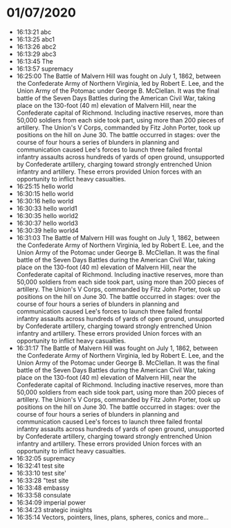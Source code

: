 # 01/07/2020

- 16:13:21 abc
- 16:13:25 abc1
- 16:13:26 abc2
- 16:13:29 abc3
- 16:13:45 The
- 16:13:57 supremacy
- 16:25:00 The Battle of Malvern Hill was fought on July 1, 1862, between the Confederate Army of Northern Virginia, led by Robert E. Lee, and the Union Army of the Potomac under George B. McClellan. It was the final battle of the Seven Days Battles during the American Civil War, taking place on the 130-foot (40 m) elevation of Malvern Hill, near the Confederate capital of Richmond. Including inactive reserves, more than 50,000 soldiers from each side took part, using more than 200 pieces of artillery. The Union's V Corps, commanded by Fitz John Porter, took up positions on the hill on June 30. The battle occurred in stages: over the course of four hours a series of blunders in planning and communication caused Lee's forces to launch three failed frontal infantry assaults across hundreds of yards of open ground, unsupported by Confederate artillery, charging toward strongly entrenched Union infantry and artillery. These errors provided Union forces with an opportunity to inflict heavy casualties.
- 16:25:15 hello world
- 16:30:15 hello world
- 16:30:16 hello world
- 16:30:33 hello world1
- 16:30:35 hello world2
- 16:30:37 hello world3
- 16:30:39 hello world4
- 16:31:03 The Battle of Malvern Hill was fought on July 1, 1862, between the Confederate Army of Northern Virginia, led by Robert E. Lee, and the Union Army of the Potomac under George B. McClellan. It was the final battle of the Seven Days Battles during the American Civil War, taking place on the 130-foot (40 m) elevation of Malvern Hill, near the Confederate capital of Richmond. Including inactive reserves, more than 50,000 soldiers from each side took part, using more than 200 pieces of artillery. The Union's V Corps, commanded by Fitz John Porter, took up positions on the hill on June 30. The battle occurred in stages: over the course of four hours a series of blunders in planning and communication caused Lee's forces to launch three failed frontal infantry assaults across hundreds of yards of open ground, unsupported by Confederate artillery, charging toward strongly entrenched Union infantry and artillery. These errors provided Union forces with an opportunity to inflict heavy casualties.
- 16:31:17 The Battle of Malvern Hill was fought on July 1, 1862, between the Confederate Army of Northern Virginia, led by Robert E. Lee, and the Union Army of the Potomac under George B. McClellan. It was the final battle of the Seven Days Battles during the American Civil War, taking place on the 130-foot (40 m) elevation of Malvern Hill, near the Confederate capital of Richmond. Including inactive reserves, more than 50,000 soldiers from each side took part, using more than 200 pieces of artillery. The Union's V Corps, commanded by Fitz John Porter, took up positions on the hill on June 30. The battle occurred in stages: over the course of four hours a series of blunders in planning and communication caused Lee's forces to launch three failed frontal infantry assaults across hundreds of yards of open ground, unsupported by Confederate artillery, charging toward strongly entrenched Union infantry and artillery. These errors provided Union forces with an opportunity to inflict heavy casualties.
- 16:32:05 supremacy
- 16:32:41 test site
- 16:33:10 test site'
- 16:33:28 "test site
- 16:33:48 embassy
- 16:33:58 consulate
- 16:34:09 imperial power
- 16:34:23 strategic insights
- 16:35:14 Vectors, pointers, lines, plans, spheres, conics and more...